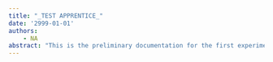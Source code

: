 ```yaml
---
title: "_TEST APPRENTICE_"
date: '2999-01-01'
authors: 
    - NA
abstract: "This is the preliminary documentation for the first experimental version of the Test Apprentice. The purpose of this tool is to help with testing. It is eventually intended to generate and execute tests (it would be an AI application). In its current state it is just learning by watching what other testers do. But it is useful in this state because it can repeat exactly what other testers have done before."
---
```



